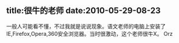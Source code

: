 title:很牛的老师
date:2010-05-29-08-23
---
<div id="blogDetailDiv" style="font-size:14px;">&#13;
                                                &#13;
                                                <p>一般人可能看不懂，不过我就是说说现象。语文老师的电脑上安装了IE,Firefox,Opera,360安全浏览器。当时很激动，这个老师很牛X。 Orz</p>&#13;
                                                &#13;
                                            </div>&#13;
										